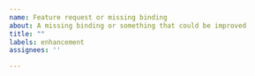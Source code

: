 ```yaml
---
name: Feature request or missing binding
about: A missing binding or something that could be improved
title: ""
labels: enhancement
assignees: ''

---
```



